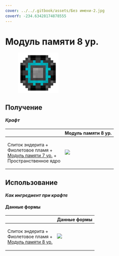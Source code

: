 ```yaml
---
cover: ../../.gitbook/assets/Без имени-2.jpg
coverY: -234.63428174878555
---
```


# Модуль памяти 8 ур.

<figure><img src="../../.gitbook/assets/1048576k_fluid_128.png" alt=""><figcaption></figcaption></figure>

## Получение

#### _Крафт_

|                                                                                                                                       |  Модуль памяти 8 ур.                           |
| ------------------------------------------------------------------------------------------------------------------------------------- | ---------------------------------------------- |
| <p>Слиток эндерита +<br>Фиолетовое пламя +<br><a href="modul-pamyati-7-ur..md">Модуль памяти 7 ур.</a> +<br>Пространственное ядро</p> | ![](../../.gitbook/assets/1048576k\_fluid.png) |

## Использование

#### _Как ингредиент при крафте_

#### Данные формы

|                                                                                                            | Данные формы                               |
| ---------------------------------------------------------------------------------------------------------- | ------------------------------------------ |
| <p>Слиток эндерита +<br>Фиолетовое пламя +<br><a href="modul-pamyati-8-ur..md">Модуль памяти 8 ур.</a></p> | ![](../../.gitbook/assets/shape\_data.png) |
